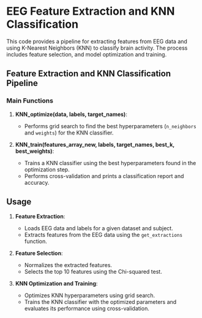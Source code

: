 # EEG Feature Extraction and KNN Classification

This code provides a pipeline for extracting features from EEG data and using K-Nearest Neighbors (KNN) to classify brain activity. The process includes  feature selection, and model optimization and training.

## Feature Extraction and KNN Classification Pipeline

### Main Functions

1. **KNN_optimize(data, labels, target_names)**:
    - Performs grid search to find the best hyperparameters (`n_neighbors` and `weights`) for the KNN classifier.

2. **KNN_train(features_array_new, labels, target_names, best_k, best_weights)**:
    - Trains a KNN classifier using the best hyperparameters found in the optimization step.
    - Performs cross-validation and prints a classification report and accuracy.

## Usage

1. **Feature Extraction**:
    - Loads EEG data and labels for a given dataset and subject.
    - Extracts features from the EEG data using the `get_extractions` function.

2. **Feature Selection**:
    - Normalizes the extracted features.
    - Selects the top 10 features using the Chi-squared test.

3. **KNN Optimization and Training**:
    - Optimizes KNN hyperparameters using grid search.
    - Trains the KNN classifier with the optimized parameters and evaluates its performance using cross-validation.
